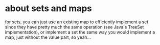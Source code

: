 # about sets and maps

for sets, you can just use an existing map to efficiently implement a set since
they have pretty much the same operation (see Java's TreeSet implementation),
or implement a set the same way you would implement a map, just without the
value part, so yeah...
